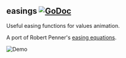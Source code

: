 ## easings [![GoDoc](https://godoc.org/github.com/centretown/raylib-go/easings?status.svg)](https://godoc.org/github.com/centretown/raylib-go/easings)

Useful easing functions for values animation.

A port of Robert Penner's [easing equations](http://robertpenner.com/easing/).

![Demo](../examples/easings/easings/easings.gif)
